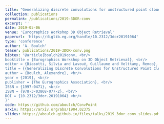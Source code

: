 ```yaml
---
title: "Generalizing discrete convolutions for unstructured point clouds"
collection: publications
permalink: /publications/2019-3DOR-conv
excerpt: ''
date: 2019-05-06
venue: 'Eurographics Workshop 3D Object Retrieval'
paperurl: 'https://diglib.eg.org/handle/10.2312/3dor20191064'
type: 'conference'
author: 'A. Boulch'
teaser: publications/2019-3DOR-conv.png 
bibtex: "@article{boulch2019conv, <br/>
booktitle = {Eurographics Workshop on 3D Object Retrieval}, <br/>
editor = {Biasotti, Silvia and Lavoué, Guillaume and Veltkamp, Remco}, <br/>
title = {{Generalizing Discrete Convolutions for Unstructured Point Clouds}}, <br/>
author = {Boulch, Alexandre}, <br/>
year = {2019}, <br/>
publisher = {The Eurographics Association}, <br/>
ISSN = {1997-0471}, <br/>
ISBN = {978-3-03868-077-2}, <br/>
DOI = {10.2312/3dor.20191064} <br/>
}"
code: https://github.com/aboulch/ConvPoint
arxiv: https://arxiv.org/abs/1904.02375
slides: https://aboulch.github.io/files/talks/2019_3dor_conv_slides.pdf
---
```



